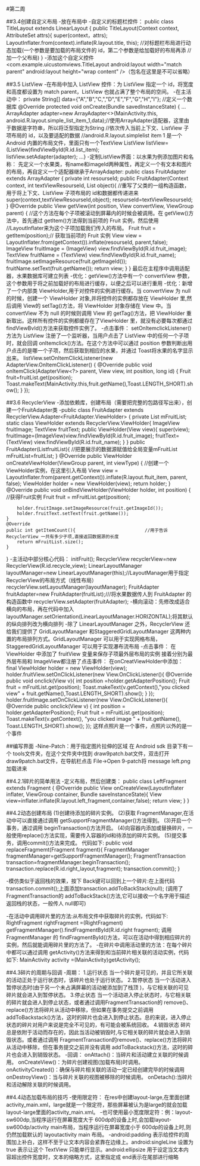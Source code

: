 #第二周

##3.4创建自定义布局
-<include layout="@layout/布局文件名"/>放在布局中
-自定义的标题栏控件：
public class TitleLayout extends LinearLayout {
	public TitleLayout(Context context, AttributeSet attrs){
		super(context，attrs);
		LayoutInflater.from(context).inflate(R.layout.title, this);		//对标题栏布局进行动态加载(一个参数是要加载的布局文件的 id，第二个参数是给加载好的布局再添															//  加一个父布局)
}
-添加这个自定义控件
<com.example.uicustomviews.TitleLayout
	android:layout width="match parent"
	android:layout height="wrap content" />（包名在这里是不可以省略）

##3.5 ListView
-在布局中加入 ListView 控件：为 ListView 指定一个 id，将宽度和高度都设置为 match parent，ListView 也就占满了整个布局的空间。
-在主活动中：
private String[] data={"A","B","C,","D","E","F","G","H","I"};       //定义一个数据库
    @Override
    protected void onCreate(Bundle savedInstanceState) {
	...
         ArrayAdapter<String> adapter=new ArrayAdapter<>(MainActivity.this, android.R.layout.simple_list_item_1,data);//使用ArrayAdapter适配器，这里由于数据是字符串，所以将泛型指定为String
       																									      //依次传入当前上下文、ListView 子项布局的 id，以及要适配的数据
																						                              //android.R.layout.simplelist item 1 是一个 Android 内置的布局文件，里面只有一个TextView
	ListView listView=(ListView)findViewById(R.id.list_item);							
        listView.setAdapter(adapter);
...}
-定制ListView界面：以水果为例添加图片和名称：
先定义一个水果类，有name和imageId两种属性，再定义一个有文本和图片的布局，再自定义一个适配器继承于ArrayAdapter:
public class FruitAdapter extends ArrayAdapter<Fruit> {
    private int resourseId;
    public FruitAdapter(Context context, int textViewResourseId, List<Fruit> object){    //重写了父类的一组构造函数，用于将上下文、ListView 子项布局的 id和数据都传递进来
        super(context,textViewResourseId,object);
        resourseId=textViewResourseId;
    }
    @Override
    public View getView(int position, View convertView, ViewGroup parent) {		//这个方法在每个子项被滚动到屏幕内的时候会被调用。在 getView()方法中，首先通过 getItem()方法得到当前项的 Fruit 实例，然后使用																				//LayoutInflater来为这个子项加载我们传入的布局。
        Fruit fruit = getItem(position);// 获取当前项的 Fruit 实例
        View view = LayoutInflater.from(getContext()).inflate(resourseId, parent,false);
        ImageView fruitImage = (ImageView) view.findViewById(R.id.fruit_image);
        TextView fruitName = (TextView) view.findViewById(R.id.fruit_name);
        fruitImage.setImageResource(fruit.getImageId());
        fruitName.setText(fruit.getName());
        return view;
    }
}
最后在主程序中调用适配器，水果数据库可建立列表
-优化：getView()方法中有一个 convertView 参数，这个参数用于将之前加载好的布局进行缓存，以便之后可以进行重用
-优化：新增了一个内部类 ViewHolder,用于对控件的实例进行缓存。当 convertView 为 null的时候，创建一个 ViewHolder 对象,并将控件的实例都存放在 ViewHolder 里,然后调用 View的 setTag()方法，将 ViewHolder 对象存储在 View 中。当 convertView 不为 null 的时候则调用 View 的 getTag()方法，把 ViewHolder 重新取出。这样所有控件的实例都缓存在了ViewHolder 里，就没有必要每次都通过 findViewBvId()方法来获取控件实例了。
-点击事件：
setOnItemclickListener()方法为 ListView 注册了一个监听器，当用户点击了 ListView 中的任何一个子项时，就会回调 onItemclick()方法。在这个方法中可以通过 position 参数判断出用户点击的是哪一个子项，然后获取到相应的水果，并通过 Toast将水果的名字显示出来。
 listView.setOnItemClickListener(new AdapterView.OnItemClickListener() {
            @Override
            public void onItemClick(AdapterView<?> parent, View view, int position, long id) {
                Fruit fruit=fruitList.get(position);
                Toast.makeText(MainActivity.this,fruit.getName(),Toast.LENGTH_SHORT).show();
            }
        });

##3.6 RecyclerView
-添加依赖库，创建布局（需要把完整的包路径写出来），创建一个FruitAdapter类
-public class FruitAdapter extends RecyclerView.Adapter<FruitAdapter.ViewHolder> {
    private List<Fruit> mFruitList;
    static class ViewHolder extends RecyclerView.ViewHolder{
        ImageView fruitImage;
        TextView fruitText;
        public ViewHolder(View view){
            super(view);
            fruitImage=(ImageView)view.findViewById(R.id.fruit_image);
            fruitText=(TextView) view.findViewById(R.id.fruit_name);
        }
    }
    public FruitAdapter(List<Fruit>fruitList){			//把要展示的数据源赋值给全局变量mFruitList
        mFruitList=fruitList;
    }
    @Override
    public ViewHolder onCreateViewHolder(ViewGroup parent, int viewType) {			//创建一个ViewHolder实例，在这里引入布局
        View view = LayoutInflater.from(parent.getContext()).inflate(R.layout.ftuit_item, parent, false);
        ViewHolder holder = new ViewHolder(view);
        return holder;
    }
    @Override
    public void onBindViewHolder(ViewHolder holder, int position) {		//获得Fruit实例
        Fruit fruit = mFruitList.get(position);

        holder.fruitImage.setImageResource(fruit.getImageId());
        holder.fruitText.setText(fruit.getName());
    }
    @Override
    public int getItemCount(){							//用于告诉 RecyclerView 一共有多少子项,直接返回数据源的长度
        return mFruitList.size();
    }
}
-主活动中部分核心代码：
        initFruit();
        RecyclerView recyclerView=new RecyclerView(R.id.recycle_view);
        LinearLayoutManager layoutManager=new LinearLayoutManager(this);//LayoutManager用于指定 RecyclerView的布局方式（线性布局）
        recyclerView.setLayoutManager(layoutManager);
        FruitAdapter fruitAdapter=new FruitAdapter(fruitList);///将水果数据传人到 FruitAdapter 的构造函数中
        recyclerView.setAdapter(fruitAdapter);
-横向滚动：先修改成适合横向的布局，再在代码中加入layoutManager.setOrientation(LinearLayoutManager.HORIZONTAL);将其默认的纵向排列改为横向排列
-除了 LinearLayoutManager 之外，RecyclerView 还给我们提供了 GridLayoutManager 和StaggeredGridLayoutManager 这两种内置的布局排列方式。GridLayoutManager 可以用于实现网格布局，StaggeredGridLayoutManager 可以用于实现瀑布流布局
-点击事件：
在 ViewHolder 中添加了 fruitView 变量来保存子项最外层布局的实例
接着分别为最外层布局和 ImageView都注册了点击事件：
在onCreatViewHolder中添加：
final ViewHolder holder = new ViewHolder(view);
        holder.fruitView.setOnClickListener(new View.OnClickListener(){
            @Override
             public void onclick(View v){
                int position =holder.getAdapterPosition();
                Fruit fruit = mFruitList.get(position);
            Toast.makeText(v.getContext(),"you clicked view" + fruit.getName(),Toast.LENGTH_SHORT).show();
            }
            });
                holder.fruitImage.setOnClickListener(new View.OnClickListener(){
                @Override
                public onclick(View v) {
                    int position = holder.getAdapterPosition();
                    Fruit fruit = mFruitList.get(position);
                    Toast.makeText(v.getContext(), "you clicked image " + fruit.getName(), Toast.LENGTH_SHORT).show();
                });
这样点照片是一个事件，点照片以外的是一个事件

##编写界面
-Nine-Patch：用于指定图片拉伸的区域
在 Android sdk 目录下有一个 tools文件夹，在这个文件夹中找到 draw9patch.bat文件，双击打开 draw9patch.bat文件，在导航栏点击 File→Open 9-patch将 message left.png加载进来

##4.2.1碎片的简单用法
-定义布局，然后创建类：
public class LeftFragment extends Fragment {
    @Override
    public View onCreateView(LayoutInflater inflater, ViewGroup container, Bundle saveInstanceState){
        View view=inflater.inflate(R.layout.left_fragment,container,false);
        return view;
    }
}

##4.2动态创建布局
(1)创建待添加的碎片实例。
(2)获取 FragmentManager,在活动中可以直接通过调用 getSupportFragmentManager()方法得到。
(3)开启一个事务，通过调用 beginTransaction()方法开启。
(4)向容器内添加或替换碎片，一般使用replace()方法实现，需要传入容器的id和待添加的碎片实例。
(5)提交事务，调用commit()方法来完成。
代码如下:
 public void  replaceFragmemt(Fragment fragment){
        FragmentManager fragmentManager=getSupportFragmentManager();
        FragmentTransaction transaction=fragmentManager.beginTransaction();
        transaction.replace(R.id.right_layout,fragment);
        transaction.commit();
    }

-模仿类似于返回栈的效果，按下 Back键可以回到上一个碎片:在上面代码 transaction.commit();上面添加transaction.addToBackStack(null);
(调用了 FragmentTransaction的 addToBackStack()方法,它可以接收一个名字用于描述返回栈的状态，一般传人 null即可)

-在活动中调用碎片里的方法:从布局文件中获取碎片的实例，代码如下:
RightFragment rightFragment =(RightFragment) getFragmentManager().findFragmentById(R.id.right fragment);
调用 FragmentManager 的 findFragmentById()方法，可以在活动中得到相应碎片的实例，然后就能调用碎片里的方法了。
-在碎片中调用活动里的方法：在每个碎片中都可以通过调用 getActivity()方法来得到和当前碎片相关联的活动实例，代码如下:
MainActivity activity =(MainActivity)getActivity();

##4.3碎片的周期与回调
-周期：
1.运行状态
当一个碎片是可见的，并且它所关联的活动正处于运行状态时，该碎片也处于运行状态。
2.暂停状态
当一个活动进入暂停状态时(由于另一个未占满屏幕的活动被添加到了栈顶 )，与它相关联的可见碎片就会进入到暂停状态。
3.停止状态
当一个活动进入停止状态时，与它相关联的碎片就会进人到停止状态，或者通过调用FragmentTransaction的 remove()、replace()方法将碎片从活动中移除，但如果在事务提交之前调用 addToBackstack()方法，这时的碎片也会进入到停止状态。总的来说，进入停止状态的碎片对用户来说是完全不可见的，有可能会被系统回收。
4.销毁状态
碎片总是依附于活动而存在的，因此当活动被销毁时,与它相关联的碎片就会进入到销毁状态。或者通过调用 FragmentTransaction的remove()、replace()方法将碎片从活动中移除，但在事务提交之前并没有调用 addToBackstack()方法，这时的碎片也会进入到销毁状态。
-回调：
onAttach()：当碎片和活动建立关联的时候调用。
onCreateView()：为碎片创建视图(加载布局)时调用。
onActivityCreated()：确保与碎片相关联的活动一定已经创建完毕的时候调用
onDestroyView()：当与碎片关联的视图被移除的时候调用。
onDetach():当碎片和活动解除关联的时候调用。

##4.4动态加载布局的技巧
-使用限定符：
在res中创建layout-large,在里面创建activity_main.xml，large就是一个限定符，那些屏幕被认为是large的就会加载layout-large里面的activity_main.xml。
-也可使用最小宽度限定符：例：layout-sw600dp,当程序运行在屏幕宽度大于 600dp的设备上时,会加载layout-sw600dp/activity main布局，当程序运行在屏幕宽度小于 600dp的设备上时,则仍然加载默认的 layoutactivity main 布局。
-android:padding 表示给控件的周围加上补白，这样不至于让文本内容会紧靠在边缘上。android:singleLine 设置为 true 表示让这个 TextView 只能单行显示。android:ellipsize 用于设定当文本内容超出控件宽度时，文本的缩略方式，这里指定成 end表示在尾部进行缩略
